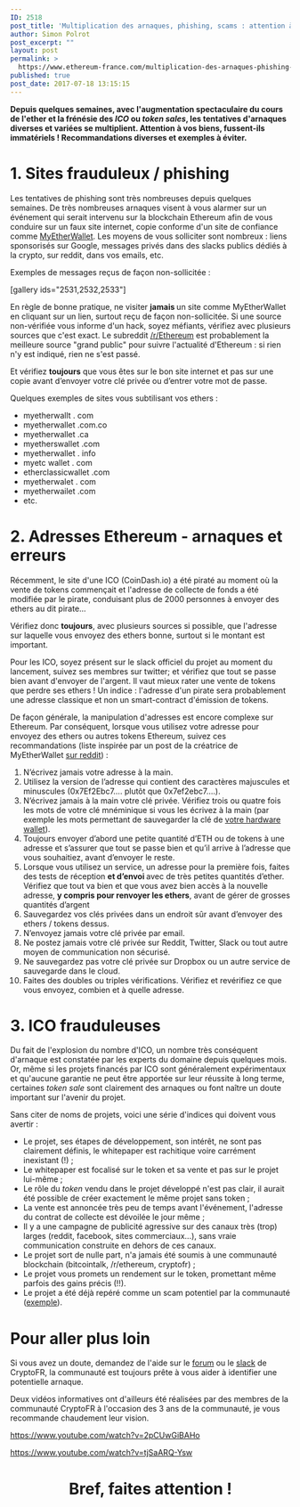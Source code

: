 ```yaml
---
ID: 2518
post_title: 'Multiplication des arnaques, phishing, scams : attention à vos ethers &#038; tokens !'
author: Simon Polrot
post_excerpt: ""
layout: post
permalink: >
  https://www.ethereum-france.com/multiplication-des-arnaques-phishing-scams-attention-a-vos-ethers-tokens/
published: true
post_date: 2017-07-18 13:15:15
---
```

<strong>Depuis quelques semaines, avec l'augmentation spectaculaire du cours de l'ether et la frénésie des <em>ICO</em> ou <em>token sales</em>, les tentatives d'arnaques diverses et variées se multiplient. Attention à vos biens, fussent-ils immatériels ! Recommandations diverses et exemples à éviter.</strong>
<h1>1. Sites frauduleux / phishing</h1>
Les tentatives de phishing sont très nombreuses depuis quelques semaines. De très nombreuses arnaques visent à vous alarmer sur un événement qui serait intervenu sur la blockchain Ethereum afin de vous conduire sur un faux site internet, copie conforme d'un site de confiance comme <a href="https://www.myetherwallet.com/">MyEtherWallet</a>. Les moyens de vous solliciter sont nombreux : l<span class="author-p-593706">iens sponsorisés sur Google, messages privés dans des slacks publics dédiés à la crypto, sur reddit, dans vos emails, etc. </span>

<span class="author-p-593706">Exemples de messages reçus de façon non-sollicitée :</span>

[gallery ids="2531,2532,2533"]

<span class="author-p-593706">En règle de bonne pratique, ne visiter <strong>jamais </strong>un site comme MyEtherWallet en cliquant sur un lien, surtout reçu de façon non-sollicitée. Si une source non-vérifiée vous informe d'un hack, soyez méfiants, vérifiez avec plusieurs sources que c'est exact. Le subreddit <a href="https://www.reddit.com/r/ethereum/">/r/Ethereum</a> est probablement la meilleure source "grand public" pour suivre l'actualité d'Ethereum : si rien n'y est indiqué, rien ne s'est passé. </span>

<span class="author-p-593706">Et vérifiez <strong>toujours</strong> que vous êtes sur le bon site internet et pas sur une copie avant d’envoyer votre clé privée ou d’entrer votre mot de passe. </span>

<span class="author-p-593706">Quelques exemples de sites vous subtilisant vos ethers</span> :
<ul>
 	<li>myetherwallt . com</li>
 	<li>myetherwallet .com.co</li>
 	<li class="ace-line gutter-author-p-593706 line-list-type-bullet emptyGutter" data-author-initials="SP" data-author-name="Simon P" data-author-link="/ep/profile/FHxhJ7Ui9KD">myetherwallet .ca</li>
 	<li class="ace-line gutter-author-p-593706 line-list-type-bullet emptyGutter" data-author-initials="SP" data-author-name="Simon P" data-author-link="/ep/profile/FHxhJ7Ui9KD">myetherswallet .com</li>
 	<li class="ace-line gutter-author-p-593706 line-list-type-bullet emptyGutter" data-author-initials="SP" data-author-name="Simon P" data-author-link="/ep/profile/FHxhJ7Ui9KD">myetherwallet . info</li>
 	<li class="ace-line gutter-author-p-593706 line-list-type-bullet emptyGutter" data-author-initials="SP" data-author-name="Simon P" data-author-link="/ep/profile/FHxhJ7Ui9KD">myetc wallet . com</li>
 	<li class="ace-line gutter-author-p-593706 line-list-type-bullet emptyGutter" data-author-initials="SP" data-author-name="Simon P" data-author-link="/ep/profile/FHxhJ7Ui9KD">etherclassicwallet .com</li>
 	<li class="ace-line gutter-author-p-593706 line-list-type-bullet emptyGutter" data-author-initials="SP" data-author-name="Simon P" data-author-link="/ep/profile/FHxhJ7Ui9KD">myetherwalet . com</li>
 	<li data-author-initials="SP" data-author-name="Simon P" data-author-link="/ep/profile/FHxhJ7Ui9KD">myetherwailet .com</li>
 	<li data-author-initials="SP" data-author-name="Simon P" data-author-link="/ep/profile/FHxhJ7Ui9KD">etc.</li>
</ul>
<h1>2. Adresses Ethereum - arnaques et erreurs</h1>
Récemment, le site d'une ICO (CoinDash.io) a été piraté au moment où la vente de tokens commençait et l'adresse de collecte de fonds a été modifiée par le pirate, conduisant plus de 2000 personnes à envoyer des ethers au dit pirate...

Vérifiez donc <strong>toujours</strong>, avec plusieurs sources si possible, que l'adresse sur laquelle vous envoyez des ethers bonne, surtout si le montant est important.

Pour les ICO, soyez présent sur le slack officiel du projet au moment du lancement, suivez ses membres sur twitter; et vérifiez que tout se passe bien avant d'envoyer de l'argent. Il vaut mieux rater une vente de tokens que perdre ses ethers ! Un indice : l'adresse d'un pirate sera probablement une adresse classique et non un smart-contract d'émission de tokens.

De façon générale, la manipulation d'adresses est encore complexe sur Ethereum. Par conséquent, lorsque vous utilisez votre adresse pour envoyez des ethers ou autres tokens Ethereum, suivez ces recommandations (liste inspirée par un post de la créatrice de MyEtherWallet <a href="https://www.reddit.com/r/ethereum/comments/6lfy73/warning_stop_clicking_links_stop_sending_to/">sur reddit</a>) :
<ol>
 	<li>N’écrivez jamais votre adresse à la main.</li>
 	<li>Utilisez la version de l’adresse qui contient des caractères majuscules et minuscules (0x7Ef2Ebc7…. plutôt que 0x7ef2ebc7….).</li>
 	<li>N’écrivez jamais à la main votre clé privée. Vérifiez trois ou quatre fois les mots de votre clé mnéminique si vous les écrivez à la main (par exemple les mots permettant de sauvegarder la clé de <a href="https://www.ethereum-france.com/comment-securiser-vos-ethers-avec-un-hardware-wallet/">votre hardware wallet</a>).</li>
 	<li>Toujours envoyer d’abord une petite quantité d’ETH ou de tokens à une adresse et s’assurer que tout se passe bien et qu’il arrive à l’adresse que vous souhaitiez, avant d’envoyer le reste.</li>
 	<li><span class="author-p-593706">Lorsque vous utilisez un service, un adresse pour la première fois, faites des tests de réception <strong>et d’envoi </strong>avec de très petites quantités d’ether. Vérifiez que tout va bien et que vous avez bien accès à la nouvelle adresse, <strong>y compris pour renvoyer les ethers</strong>, avant de gérer de grosses quantités d’argent
</span></li>
 	<li>Sauvegardez vos clés privées dans un endroit sûr avant d’envoyer des ethers / tokens dessus.</li>
 	<li>N’envoyez jamais votre clé privée par email.</li>
 	<li>Ne postez jamais votre clé privée sur Reddit, Twitter, Slack ou tout autre moyen de communication non sécurisé.</li>
 	<li>Ne sauvegardez pas votre clé privée sur Dropbox ou un autre service de sauvegarde dans le cloud.</li>
 	<li>Faites des doubles ou triples vérifications. Vérifiez et revérifiez ce que vous envoyez, combien et à quelle adresse.</li>
</ol>
<h1>3. ICO frauduleuses</h1>
Du fait de l'explosion du nombre d'ICO, un nombre très conséquent d'arnaque est constatée par les experts du domaine depuis quelques mois. Or, même si les projets financés par ICO sont généralement expérimentaux et qu'aucune garantie ne peut être apportée sur leur réussite à long terme, certaines <em>token sale</em> sont clairement des arnaques ou font naître un doute important sur l'avenir du projet.

Sans citer de noms de projets, voici une série d'indices qui doivent vous avertir :
<ul>
 	<li>Le projet, ses étapes de développement, son intérêt, ne sont pas clairement définis, le whitepaper est rachitique voire carrément inexistant (!) ;</li>
 	<li>Le whitepaper est focalisé sur le token et sa vente et pas sur le projet lui-même ;</li>
 	<li>Le rôle du <em>token</em> vendu dans le projet développé n'est pas clair, il aurait été possible de créer exactement le même projet sans token ;</li>
 	<li>La vente est annoncée très peu de temps avant l'événement, l'adresse du contrat de collecte est dévoilée le jour même ;</li>
 	<li>Il y a une campagne de publicité agressive sur des canaux très (trop) larges (reddit, facebook, sites commerciaux...), sans vraie communication construite en dehors de ces canaux.</li>
 	<li>Le projet sort de nulle part, n'a jamais été soumis à une communauté blockchain (bitcointalk, /r/ethereum, cryptofr) ;</li>
 	<li>Le projet vous promets un rendement sur le token, promettant même parfois des gains précis (!!).</li>
 	<li>Le projet a été déjà repéré comme un scam potentiel par la communauté (<a href="https://www.reddit.com/r/ethtrader/comments/6nx7s1/tribetoken_is_an_upcoming_scam_ico_please_spread/">exemple</a>).</li>
</ul>
<h1>Pour aller plus loin</h1>
Si vous avez un doute, demandez de l'aide sur le <a href="https://cryptofr.com/">forum</a> ou le <a href="https://slack.cryptofr.com/">slack</a> de CryptoFR, la communauté est toujours prête à vous aider à identifier une potentielle arnaque.

Deux vidéos informatives ont d'ailleurs été réalisées par des membres de la communauté CryptoFR à l'occasion des 3 ans de la communauté, je vous recommande chaudement leur vision.

https://www.youtube.com/watch?v=2pCUwGiBAHo

https://www.youtube.com/watch?v=tjSaARQ-Ysw
<h1 style="text-align: center;"><strong>Bref, faites attention !</strong></h1>